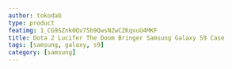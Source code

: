 ```yaml
---
author: tokodab
type: product
featimg: 1_CG9SZnk0Qv75b9QwsNZwCZKqvuU4MKF
title: Dota 2 Lucifer The Doom Bringer Samsung Galaxy S9 Case
tags: [samsung, galaxy, s9]
category: [samsung]
---
```

